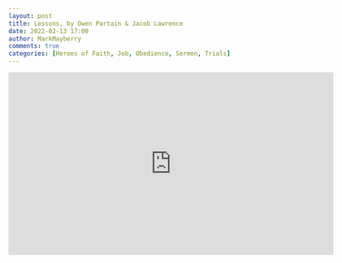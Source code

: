 ```yaml
---
layout: post
title: Lessons, by Owen Partain & Jacob Lawrence
date: 2022-02-13 17:00
author: MarkMayberry
comments: true
categories: [Heroes of Faith, Job, Obedience, Sermon, Trials]
---
```

<p><iframe src="https://player.vimeo.com/video/678530291?h=a06abced62&amp;title=0&amp;byline=0" width="640" height="360" frameborder="0" allowfullscreen=""></iframe></p>
